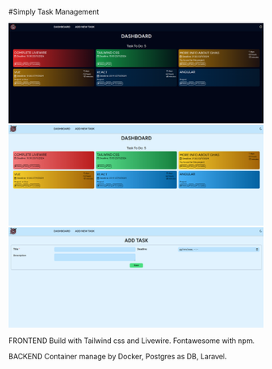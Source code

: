 #Simply Task Management

![Dashboard dark](./example/dark_dashboard.png)
![Dashboard light](./example/light_dashboard.png)
![Add Task](./example/add_task.png)



FRONTEND
Build with Tailwind css and Livewire.
Fontawesome with npm.

BACKEND
Container manage by Docker, Postgres as DB, Laravel.
